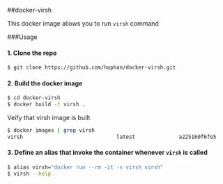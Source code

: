 ##docker-virsh

This docker image allows you to run `virsh` command

###Usage

#### 1. Clone the repo

```sh
$ git clone https://github.com/haphan/docker-virsh.git
```

#### 2. Build the docker image

```sh
$ cd docker-virsh
$ docker build -t virsh .
```

Veify that virsh image is built

```sh
$ docker images | grep virsh
virsh                              latest              a225160f6fe5        48 minutes ago      33.32 MB
```

#### 3. Define an alias that invoke the container whenever `virsh` is called

```sh
$ alias virsh="docker run --rm -it -v virsh virsh"
$ virsh --help
```

